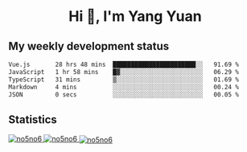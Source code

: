 <h1 align="center">Hi 👋, I'm Yang Yuan</h1>


## My weekly development status
<!--START_SECTION:waka-->

```txt
Vue.js       28 hrs 48 mins  ███████████████████████░░   91.69 %
JavaScript   1 hr 58 mins    █▓░░░░░░░░░░░░░░░░░░░░░░░   06.29 %
TypeScript   31 mins         ▒░░░░░░░░░░░░░░░░░░░░░░░░   01.69 %
Markdown     4 mins          ░░░░░░░░░░░░░░░░░░░░░░░░░   00.24 %
JSON         0 secs          ░░░░░░░░░░░░░░░░░░░░░░░░░   00.05 %
```

<!--END_SECTION:waka-->

## Statistics
<a href="https://github.com/anuraghazra/github-readme-stats">
  <img src="https://github-readme-stats.vercel.app/api/top-langs/?username=no5no6&theme=dracula" alt="no5no6">
</a>
<a href="https://github.com/anuraghazra/github-readme-stats">
  <img src="https://github-readme-stats.vercel.app/api?username=no5no6&show_icons=true&theme=dracula&line_height=40" alt="no5no6">
</a>
<a href="https://github.com/anuraghazra/github-readme-stats">
  <img align="center" src="https://github-readme-streak-stats.herokuapp.com/?user=no5no6&theme=dracula" alt="no5no6" />
</a>